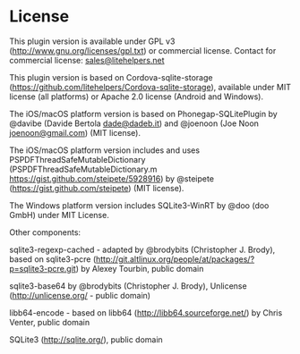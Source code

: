 # License

This plugin version is available under GPL v3 (http://www.gnu.org/licenses/gpl.txt) or commercial license. Contact for commercial license: sales@litehelpers.net

This plugin version is based on Cordova-sqlite-storage (https://github.com/litehelpers/Cordova-sqlite-storage), available under MIT license (all platforms) or Apache 2.0 license (Android and Windows).

The iOS/macOS platform version is based on Phonegap-SQLitePlugin by @davibe (Davide Bertola <dade@dadeb.it>) and @joenoon (Joe Noon <joenoon@gmail.com>) (MIT license).

The iOS/macOS platform version includes and uses PSPDFThreadSafeMutableDictionary (PSPDFThreadSafeMutableDictionary.m <https://gist.github.com/steipete/5928916>) by @steipete (<https://gist.github.com/steipete>) (MIT license).

The Windows platform version includes SQLite3-WinRT by @doo (doo GmbH) under MIT License.

Other components:

sqlite3-regexp-cached - adapted by @brodybits (Christopher J. Brody), based on sqlite3-pcre (http://git.altlinux.org/people/at/packages/?p=sqlite3-pcre.git) by Alexey Tourbin, public domain

sqlite3-base64 by @brodybits (Christopher J. Brody), Unlicense (http://unlicense.org/ - public domain)

libb64-encode - based on libb64 (http://libb64.sourceforge.net/) by Chris Venter, public domain

SQLite3 (http://sqlite.org/), public domain
